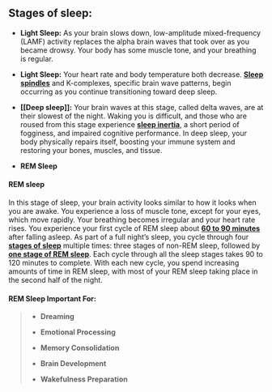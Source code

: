 ## Stages of sleep:

-   **Light Sleep:** As your brain slows down, low-amplitude mixed-frequency (LAMF) activity replaces the alpha brain waves that took over as you became drowsy. Your body has some muscle tone, and your breathing is regular.
    
-   **Light Sleep:** Your heart rate and body temperature both decrease. [**Sleep spindles**](https://www.sleepfoundation.org/how-sleep-works/sleep-spindles) and K-complexes, specific brain wave patterns, begin occurring as you continue transitioning toward deep sleep.
    
-   **[[Deep sleep]]:** Your brain waves at this stage, called delta waves, are at their slowest of the night. Waking you is difficult, and those who are roused from this stage experience [**sleep inertia**](https://www.sleepfoundation.org/how-sleep-works/sleep-inertia), a short period of fogginess, and impaired cognitive performance. In deep sleep, your body physically repairs itself, boosting your immune system and restoring your bones, muscles, and tissue.
    
-   **REM Sleep**    

#### **REM sleep**

In this stage of sleep, your brain activity looks similar to how it looks when you are awake. You experience a loss of muscle tone, except for your eyes, which move rapidly. Your breathing becomes irregular and your heart rate rises. You experience your first cycle of REM sleep about [**60 to 90 minutes**](https://pubmed.ncbi.nlm.nih.gov/30285349/) after falling asleep. As part of a full night’s sleep, you cycle through four [**stages of sleep**](https://www.sleepfoundation.org/stages-of-sleep) multiple times: three stages of non-REM sleep, followed by [**one stage of REM sleep**](https://pubmed.ncbi.nlm.nih.gov/30252388/). Each cycle through all the sleep stages takes 90 to 120 minutes to complete. With each new cycle, you spend increasing amounts of time in REM sleep, with most of your REM sleep taking place in the second half of the night.

#### REM Sleep Important For:

> -   **Dreaming**
>     
> -   **Emotional Processing**
>     
> -   **Memory Consolidation**
>     
> -   **Brain Development**
>     
> -   **Wakefulness Preparation**

